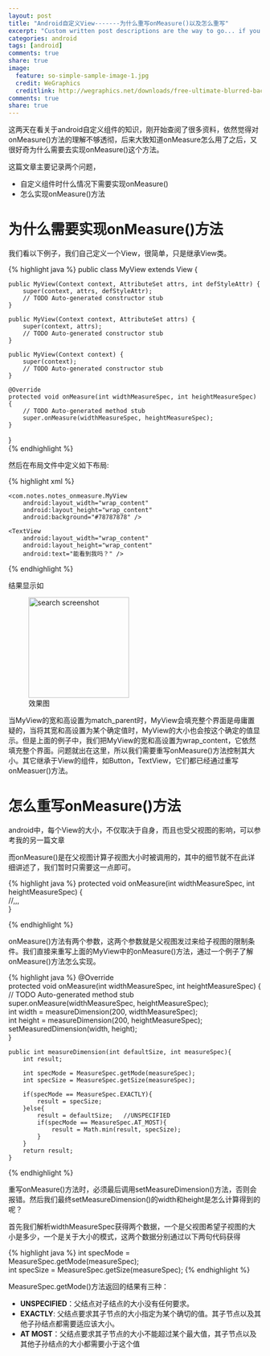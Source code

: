```yaml
---
layout: post
title: "Android自定义View-------为什么重写onMeasure()以及怎么重写"
excerpt: "Custom written post descriptions are the way to go... if you're not lazy."
categories: android
tags: [android]
comments: true
share: true
image:
  feature: so-simple-sample-image-1.jpg
  credit: WeGraphics
  creditlink: http://wegraphics.net/downloads/free-ultimate-blurred-background-pack/
comments: true
share: true
---
```


这两天在看关于android自定义组件的知识，刚开始查阅了很多资料，依然觉得对onMeasure()方法的理解不够透彻，后来大致知道onMeasure怎么用了之后，又很好奇为什么需要去实现onMeasure()这个方法。

这篇文章主要记录两个问题，

+ 自定义组件时什么情况下需要实现onMeasure()
+ 怎么实现onMeasure()方法


# 为什么需要实现onMeasure()方法

我们看以下例子，我们自己定义一个View，很简单，只是继承View类。

{% highlight java %}
public class MyView extends View {  
  
    public MyView(Context context, AttributeSet attrs, int defStyleAttr) {  
        super(context, attrs, defStyleAttr);  
        // TODO Auto-generated constructor stub  
    }  
  
    public MyView(Context context, AttributeSet attrs) {  
        super(context, attrs);  
        // TODO Auto-generated constructor stub  
    }  
  
    public MyView(Context context) {  
        super(context);  
        // TODO Auto-generated constructor stub  
    }  
      
    @Override  
    protected void onMeasure(int widthMeasureSpec, int heightMeasureSpec) {  
        // TODO Auto-generated method stub  
        super.onMeasure(widthMeasureSpec, heightMeasureSpec);  
    }  
}  
{% endhighlight %}

然后在布局文件中定义如下布局:

{% highlight xml %}

<LinearLayout xmlns:android="http://schemas.android.com/apk/res/android"  
    xmlns:tools="http://schemas.android.com/tools"  
    xmlns:MyView="http://schemas.android.com/apk/res/com.notes.notes_onmeasure"  
    android:layout_width="match_parent"  
    android:layout_height="match_parent"  
    android:orientation="vertical"  
    android:padding="@dimen/activity_vertical_margin"  
    tools:context="com.notes.notes_onmeasure.EasyActivity" >  
  
      
      
    <com.notes.notes_onmeasure.MyView  
        android:layout_width="wrap_content"  
        android:layout_height="wrap_content"  
        android:background="#78787878" />  
  
    <TextView  
        android:layout_width="wrap_content"  
        android:layout_height="wrap_content"  
        android:text="能看到我吗？" />  
  
</LinearLayout>  

{% endhighlight %}

结果显示如

<figure>
  <img src="{{ site.url }}/images/onMeasure.jpg" alt="search screenshot" width="200" height="200">
  <figcaption>效果图</figcaption>
</figure>


当MyView的宽和高设置为match_parent时，MyView会填充整个界面是毋庸置疑的，当将其宽和高设置为某个确定值时，MyView的大小也会按这个确定的值显示。但是上面的例子中，我们把MyView的宽和高设置为wrap_content，它依然填充整个界面。问题就出在这里，所以我们需要重写onMeasure()方法控制其大小。其它继承于View的组件，如Button，TextView，它们都已经通过重写onMeasuer()方法。


#  怎么重写onMeasure()方法

android中，每个View的大小，不仅取决于自身，而且也受父视图的影响，可以参考我的另一篇文章

而onMeasure()是在父视图计算子视图大小时被调用的，其中的细节就不在此详细讲述了，我们暂时只需要这一点即可。

{% highlight java %}
protected void onMeasure(int widthMeasureSpec, int heightMeasureSpec) {  
   //,,,  
}  

{% endhighlight %}

onMeasure()方法有两个参数，这两个参数就是父视图发过来给子视图的限制条件。我们直接来重写上面的MyView中的onMeasure()方法，通过一个例子了解onMeasure()方法怎么实现。

{% highlight java %}
    @Override  
    protected void onMeasure(int widthMeasureSpec, int heightMeasureSpec) {  
        // TODO Auto-generated method stub  
        super.onMeasure(widthMeasureSpec, heightMeasureSpec);  
        int width = measureDimension(200, widthMeasureSpec);  
        int height = measureDimension(200, heightMeasureSpec);  
        setMeasuredDimension(width, height);  
    }  
  
    public int measureDimension(int defaultSize, int measureSpec){  
        int result;  
          
        int specMode = MeasureSpec.getMode(measureSpec);  
        int specSize = MeasureSpec.getSize(measureSpec);  
          
        if(specMode == MeasureSpec.EXACTLY){  
            result = specSize;  
        }else{  
            result = defaultSize;   //UNSPECIFIED  
            if(specMode == MeasureSpec.AT_MOST){  
                result = Math.min(result, specSize);  
            }  
        }  
        return result;  
    }  
{% endhighlight %}

重写onMeasure()方法时，必须最后调用setMeasureDimension()方法，否则会报错。然后我们最终setMeasureDimension()的width和height是怎么计算得到的呢？

首先我们解析widthMeasureSpec获得两个数据，一个是父视图希望子视图的大小是多少，一个是关于大小的模式，这两个数据分别通过以下两句代码获得

{% highlight java %}
int specMode = MeasureSpec.getMode(measureSpec);  
int specSize = MeasureSpec.getSize(measureSpec); 
{% endhighlight %}

MeasureSpec.getMode()方法返回的结果有三种：

+ **UNSPECIFIED**：父结点对子结点的大小没有任何要求。
+ **EXACTLY**:  父结点要求其子节点的大小指定为某个确切的值。其子节点以及其他子孙结点都需要适应该大小。   
+ **AT MOST**：父结点要求其子节点的大小不能超过某个最大值，其子节点以及其他子孙结点的大小都需要小于这个值

